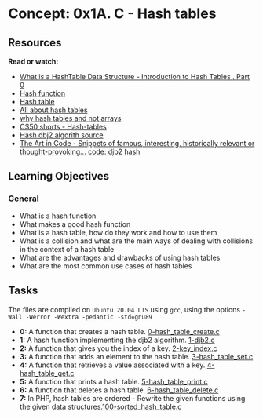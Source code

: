 # Concept: 0x1A. C - Hash tables

## Resources

**Read or watch:**

- [What is a HashTable Data Structure - Introduction to Hash Tables , Part 0](https://www.youtube.com/watch?v=MfhjkfocRR0)
- [Hash function](https://en.wikipedia.org/wiki/Hash_function)
- [Hash table](https://en.wikipedia.org/wiki/Hash_table)
- [All about hash tables](https://www.digitalocean.com/community/tutorials/hash-table-in-c-plus-plus)
- [why hash tables and not arrays](https://stackoverflow.com/questions/31930046/what-is-a-hash-table-and-how-do-you-make-it-in-c)
- [CS50 shorts - Hash-tables](https://video.cs50.io/nvzVHwrrub0)
- [Hash dbj2 algorith source](https://gist.github.com/papamuziko/7bb52dfbb859fdffc4bd0f95b76f71e8)
- [The Art in Code - Snippets of famous, interesting, historically relevant or thought-provoking... code: djb2 hash](https://theartincode.stanis.me/008-djb2/#:~:text=Written%20by%20Daniel%20J.,a%20number%20that%20represents%20it.)

## Learning Objectives

### General

- What is a hash function
- What makes a good hash function
- What is a hash table, how do they work and how to use them
- What is a collision and what are the main ways of dealing with collisions in the context of a hash table
- What are the advantages and drawbacks of using hash tables
- What are the most common use cases of hash tables

## Tasks

The files are compiled on `Ubuntu 20.04 LTS` using `gcc`, using the options `-Wall -Werror -Wextra -pedantic -std=gnu89`

- **0:** A function that creates a hash table. [0-hash_table_create.c](https://github.com/Wachira-G/alx-low_level_programming/blob/main/0x1A-hash_tables/0-hash_table_create.c)
- **1:** A hash function implementing the djb2 algorithm. [1-djb2.c](https://github.com/Wachira-G/alx-low_level_programming/blob/main/0x1A-hash_tables/1-djb2.c)
- **2:** A function that gives you the index of a key. [2-key_index.c](https://github.com/Wachira-G/alx-low_level_programming/blob/main/0x1A-hash_tables/2-key_index.c)
- **3:** A function that adds an element to the hash table. [3-hash_table_set.c](https://github.com/Wachira-G/alx-low_level_programming/blob/main/0x1A-hash_tables/3-hash_table_set.c)
- **4:** A function that retrieves a value associated with a key. [4-hash_table_get.c](https://github.com/Wachira-G/alx-low_level_programming/blob/main/0x1A-hash_tables/4-hash_table.get.c)
- **5:** A function that prints a hash table. [5-hash_table_print.c](https://github.com/Wachira-G/alx-low_level_programming/blob/main/0x1A-hash_tables/5-hash_table_print.c)
- **6:** A function that deletes a hash table. [6-hash_table_delete.c](https://github.com/Wachira-G/alx-low_level_programming/blob/main/0x1A-hash_tables/6-hash_table_delete.c)
- **7:** In PHP, hash tables are ordered - Rewrite the given functions using the given data structures.[100-sorted_hash_table.c](https://github.com/Wachira-G/alx-low_level_programming/blob/main/0x1A-hash_tables/100-sorted_hash_table.c)
